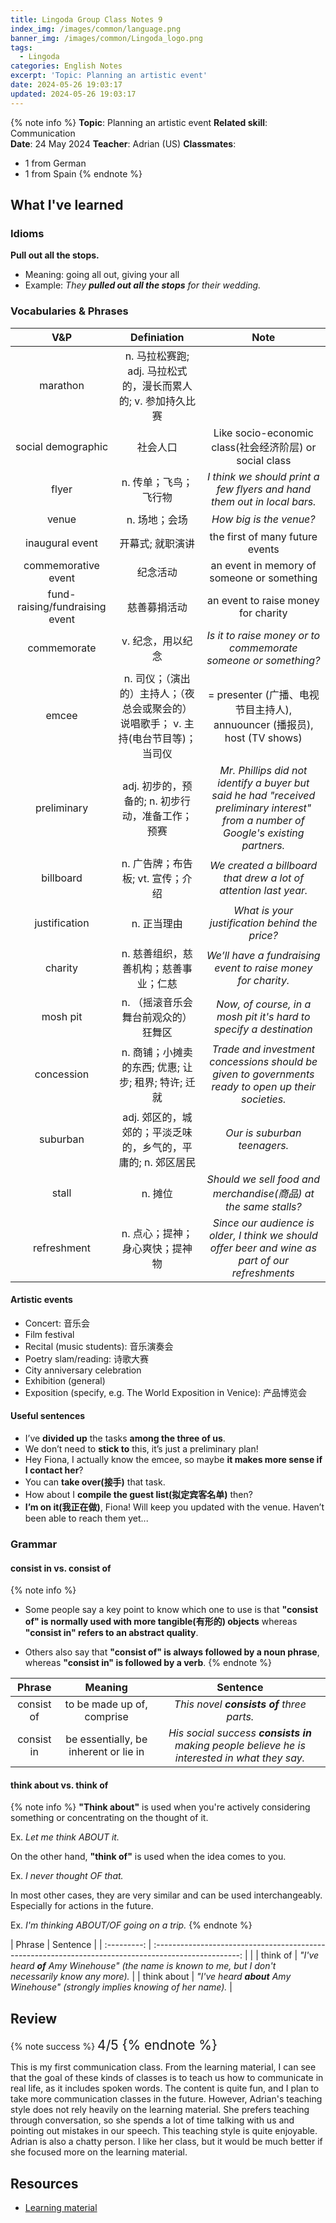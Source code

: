 ```yaml
---
title: Lingoda Group Class Notes 9
index_img: /images/common/language.png
banner_img: /images/common/Lingoda_logo.png
tags:
  - Lingoda
categories: English Notes
excerpt: 'Topic: Planning an artistic event'
date: 2024-05-26 19:03:17
updated: 2024-05-26 19:03:17
---
```


{% note info %}
**Topic**: Planning an artistic event
**Related skill**: Communication  
**Date**: 24 May 2024
**Teacher**: Adrian (US)
**Classmates**:  
   - 1 from German
   - 1 from Spain
{% endnote %}

## What I've learned

### Idioms
**Pull out all the stops.**
- Meaning: going all out, giving your all
- Example: *They **pulled out all the stops** for their wedding.*

### Vocabularies & Phrases

|              V&P               |                                     Definiation                                     |                                                                 Note                                                                 |
| :----------------------------: | :---------------------------------------------------------------------------------: | :----------------------------------------------------------------------------------------------------------------------------------: |
|            marathon            |            n. 马拉松赛跑; adj. 马拉松式的，漫长而累人的; v.	参加持久比赛            |                                                                                                                                      |
|       social demographic       |                                      社会人口                                       |                                       Like socio-economic class(社会经济阶层) or social class                                        |
|             flyer              |                                n. 传单；飞鸟；飞行物                                |                                                 *I think we should print a few flyers and hand them out in local bars.*                                                  |
|             venue              |                                    n.	场地；会场                                    |                                                       *How big is the venue?*                                                        |
|        inaugural event         |                                  开幕式; 就职演讲                                   |                                                   the first of many future events                                                    |
|      commemorative event       |                                      纪念活动                                       |                                              an event in memory of someone or something                                              |
| fund-raising/fundraising event |                                    慈善募捐活动                                     |                                                 an event to raise money for charity                                                  |
|          commemorate           |                                  v. 纪念，用以纪念                                  |                                    *Is it to raise money or to commemorate someone or something?*                                    |
|             emcee              | n.	司仪；（演出的）主持人；（夜总会或聚会的）说唱歌手； v. 主持(电台节目等)；当司仪 |                               = presenter (广播、电视节目主持人), annuouncer (播报员), host (TV shows)                               |
|          preliminary           |                  adj. 初步的，预备的; n. 初步行动，准备工作；预赛                   | *Mr. Phillips did not identify a buyer but said he had "received preliminary interest" from a number of Google's existing partners.* |
|           billboard            |                          n. 广告牌；布告板; vt. 宣传；介绍                          |                        *We created a billboard that drew a lot of attention last year.*                         |
|         justification          |                                     n.	正当理由                                     |                                            *What is your justification behind the price?*                                            |
|            charity             |                        n. 慈善组织，慈善机构；慈善事业；仁慈                        |                                     *We’ll have a fundraising event to raise money for charity.*                                     |
| mosh pit | n.	（摇滚音乐会舞台前观众的）狂舞区 | *Now, of course, in a mosh pit it's hard to specify a destination*|
| concession | n.	商铺；小摊卖的东西; 优惠; 让步; 租界; 特许; 迁就 | *Trade and investment concessions should be given to governments ready to open up their societies.* |
|suburban|adj. 郊区的，城郊的；平淡乏味的，乡气的，平庸的; n. 郊区居民 |*Our is suburban teenagers.*|
|stall| n. 摊位|*Should we sell food and merchandise(商品) at the same stalls?* |
|refreshment| n. 点心；提神；身心爽快；提神物 |*Since our audience is older, I think we should offer beer and wine as part of our refreshments*|


#### Artistic events
- Concert: 音乐会
- Film festival
- Recital (music students): 音乐演奏会
- Poetry slam/reading: 诗歌大赛
- City anniversary celebration
- Exhibition (general)
- Exposition (specify, e.g. The World Exposition in Venice): 产品博览会

#### Useful sentences

-  I’ve **divided up** the tasks **among the three of us**. 
-  We don’t need to **stick to** this, it’s just a preliminary plan!
-  Hey Fiona, I actually know the emcee, so maybe **it makes more sense if I contact her**?
-  You can **take over(接手)** that task.
-  How about I **compile the guest list(拟定宾客名单)** then?
-  **I’m on it(我正在做)**, Fiona! Will keep you updated with the venue. Haven’t been able to reach them yet...

### Grammar

#### consist in vs. consist of

{% note info %}
- Some people say a key point to know which one to use is that **"consist of" is normally used with more tangible(有形的) objects** whereas **"consist in" refers to an abstract quality**.

- Others also say that **"consist of" is always followed by a noun phrase**, whereas **"consist in" is followed by a verb**.
{% endnote %}

|   Phrase   |                Meaning                |                                           Sentence                                            |
| :--------: | :-----------------------------------: | :-------------------------------------------------------------------------------------------: |
| consist of |      to be made up of, comprise       |                           *This novel **consists of** three parts.*                           |
| consist in | be essentially, be inherent or lie in | *His social success **consists in** making people believe he is interested in what they say.* |

#### think about vs. think of

{% note info %}
**"Think about"** is used when you're actively considering something or concentrating on the thought of it.
  
  Ex. *Let me think ABOUT it.*

On the other hand, **"think of"** is used when the idea comes to you.

  Ex. *I never thought OF that.*

In most other cases, they are very similar and can be used interchangeably. Especially for actions in the future.

  Ex. *I'm thinking ABOUT/OF going on a trip.*
{% endnote %}

|   Phrase    |                                               Sentence                                                |
| :---------: | :---------------------------------------------------------------------------------------------------: |  |
|  think of   | *"I've heard **of** Amy Winehouse" (the name is known to me, but I don't necessarily know any more).* |
| think about |            *"I've heard **about** Amy Winehouse" (strongly implies knowing of her name).*             |

## Review

{% note success %}
<span style="font-size:1.5em;">
4/5
<span>
{% endnote %}

This is my first communication class. From the learning material, I can see that the goal of these kinds of classes is to teach us how to communicate in real life, as it includes spoken words. The content is quite fun, and I plan to take more communication classes in the future. However, Adrian's teaching style does not rely heavily on the learning material. She prefers teaching through conversation, so she spends a lot of time talking with us and pointing out mistakes in our speech. This teaching style is quite enjoyable. Adrian is also a chatty person. I like her class, but it would be much better if she focused more on the learning material.

## Resources
- [Learning material](https://learn.lingoda.com/english/learning-materials/65dcb98568b28/download)
